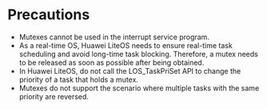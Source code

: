 # Precautions<a name="EN-US_TOPIC_0311018422"></a>

-   Mutexes cannot be used in the interrupt service program.
-   As a real-time OS, Huawei LiteOS needs to ensure real-time task scheduling and avoid long-time task blocking. Therefore, a mutex needs to be released as soon as possible after being obtained.
-   In Huawei LiteOS, do not call the LOS\_TaskPriSet API to change the priority of a task that holds a mutex.
-   Mutexes do not support the scenario where multiple tasks with the same priority are reversed.

